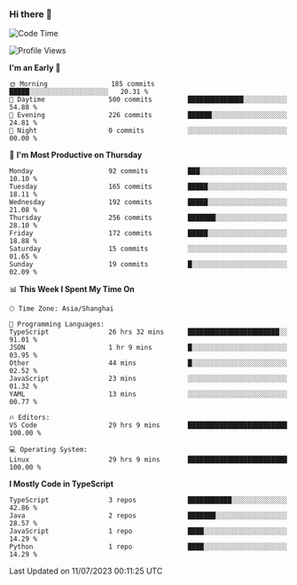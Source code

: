 ### Hi there 👋

<!--
**waynelwz/waynelwz** is a ✨ _special_ ✨ repository because its `README.md` (this file) appears on your GitHub profile.

Here are some ideas to get you started:

- 🔭 I’m currently working on ...
- 🌱 I’m currently learning ...
- 👯 I’m looking to collaborate on ...
- 🤔 I’m looking for help with ...
- 💬 Ask me about ...
- 📫 How to reach me: ...
- 😄 Pronouns: ...
- ⚡ Fun fact: ...
-->

<!--START_SECTION:waka-->
![Code Time](http://img.shields.io/badge/Code%20Time-1%2C618%20hrs%2052%20mins-blue)

![Profile Views](http://img.shields.io/badge/Profile%20Views-0-blue)

**I'm an Early 🐤** 

```text
🌞 Morning                185 commits         █████░░░░░░░░░░░░░░░░░░░░   20.31 % 
🌆 Daytime                500 commits         ██████████████░░░░░░░░░░░   54.88 % 
🌃 Evening                226 commits         ██████░░░░░░░░░░░░░░░░░░░   24.81 % 
🌙 Night                  0 commits           ░░░░░░░░░░░░░░░░░░░░░░░░░   00.00 % 
```
📅 **I'm Most Productive on Thursday** 

```text
Monday                   92 commits          ███░░░░░░░░░░░░░░░░░░░░░░   10.10 % 
Tuesday                  165 commits         █████░░░░░░░░░░░░░░░░░░░░   18.11 % 
Wednesday                192 commits         █████░░░░░░░░░░░░░░░░░░░░   21.08 % 
Thursday                 256 commits         ███████░░░░░░░░░░░░░░░░░░   28.10 % 
Friday                   172 commits         █████░░░░░░░░░░░░░░░░░░░░   18.88 % 
Saturday                 15 commits          ░░░░░░░░░░░░░░░░░░░░░░░░░   01.65 % 
Sunday                   19 commits          █░░░░░░░░░░░░░░░░░░░░░░░░   02.09 % 
```


📊 **This Week I Spent My Time On** 

```text
🕑︎ Time Zone: Asia/Shanghai

💬 Programming Languages: 
TypeScript               26 hrs 32 mins      ███████████████████████░░   91.01 % 
JSON                     1 hr 9 mins         █░░░░░░░░░░░░░░░░░░░░░░░░   03.95 % 
Other                    44 mins             █░░░░░░░░░░░░░░░░░░░░░░░░   02.52 % 
JavaScript               23 mins             ░░░░░░░░░░░░░░░░░░░░░░░░░   01.32 % 
YAML                     13 mins             ░░░░░░░░░░░░░░░░░░░░░░░░░   00.77 % 

🔥 Editors: 
VS Code                  29 hrs 9 mins       █████████████████████████   100.00 % 

💻 Operating System: 
Linux                    29 hrs 9 mins       █████████████████████████   100.00 % 
```

**I Mostly Code in TypeScript** 

```text
TypeScript               3 repos             ███████████░░░░░░░░░░░░░░   42.86 % 
Java                     2 repos             ███████░░░░░░░░░░░░░░░░░░   28.57 % 
JavaScript               1 repo              ████░░░░░░░░░░░░░░░░░░░░░   14.29 % 
Python                   1 repo              ████░░░░░░░░░░░░░░░░░░░░░   14.29 % 
```




 Last Updated on 11/07/2023 00:11:25 UTC
<!--END_SECTION:waka-->
